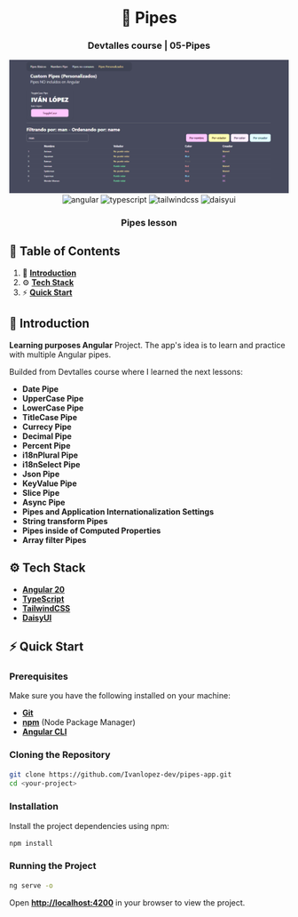 <div align="center">
  <br />
  <h1>🚰 Pipes</h1>
  <h3 align="center">Devtalles course | 05-Pipes</h3>
    <a href="#" target="_blank">
      <img src="public/readme/readme-banner.png" alt="Project Banner">
    </a>
  <br />

  <div>
     <img src="https://img.shields.io/badge/-Angular-black?style=for-the-badge&logoColor=white&logo=angular&color=e9214f" alt="angular" />
    <img src="https://img.shields.io/badge/-TypeScript-black?style=for-the-badge&logoColor=white&logo=typescript&color=3178C6" alt="typescript" />
    <img src="https://img.shields.io/badge/-Tailwind_CSS-black?style=for-the-badge&logoColor=white&logo=tailwindcss&color=06B6D4" alt="tailwindcss" />
    <img src="https://img.shields.io/badge/-DaisyUI-black?style=for-the-badge&logoColor=white&logo=daisyui&color=ffbb4d" alt="daisyui" />
  </div>

   <div align="center">
     <h3>Pipes lesson</h3>
    </div>
</div>

## 📝 <a name="table">Table of Contents</a>

1. 🤖 [**Introduction**](#introduction)
2. ⚙️ [**Tech Stack**](#tech-stack)
3. ⚡ [**Quick Start**](#quick-start)

## <a name="introduction">🤖 Introduction</a>

<strong>Learning purposes Angular</strong> Project. The app's idea is to learn and practice with multiple Angular pipes.

Builded from Devtalles course where I learned the next lessons:


- **Date Pipe**
- **UpperCase Pipe**
- **LowerCase Pipe**
- **TitleCase Pipe**
- **Currecy Pipe**
- **Decimal Pipe**
- **Percent Pipe**
- **i18nPlural Pipe**
- **i18nSelect Pipe**
- **Json Pipe**
- **KeyValue Pipe**
- **Slice Pipe**
- **Async Pipe**
- **Pipes and Application Internationalization Settings**
- **String transform Pipes**
- **Pipes inside of Computed Properties**
- **Array filter Pipes**


## <a name="tech-stack">⚙️ Tech Stack</a>

- [**Angular 20**](https://angular.dev/)
- [**TypeScript**](https://www.typescriptlang.org/)
- [**TailwindCSS**](https://tailwindcss.com/)
- [**DaisyUI**](https://daisyui.com/docs/install/)


## <a name="quick-start">⚡ Quick Start</a>

### Prerequisites

Make sure you have the following installed on your machine:

- [**Git**](https://git-scm.com/)
- [**npm**](https://www.npmjs.com/) (Node Package Manager)
- [**Angular CLI**](https://angular.dev/)

### Cloning the Repository

```bash
git clone https://github.com/Ivanlopez-dev/pipes-app.git
cd <your-project>
```

### Installation

Install the project dependencies using npm:

```bash
npm install
```

### Running the Project

```bash
ng serve -o
```

Open [**http://localhost:4200**](http://localhost:4200) in your browser to view the project.

